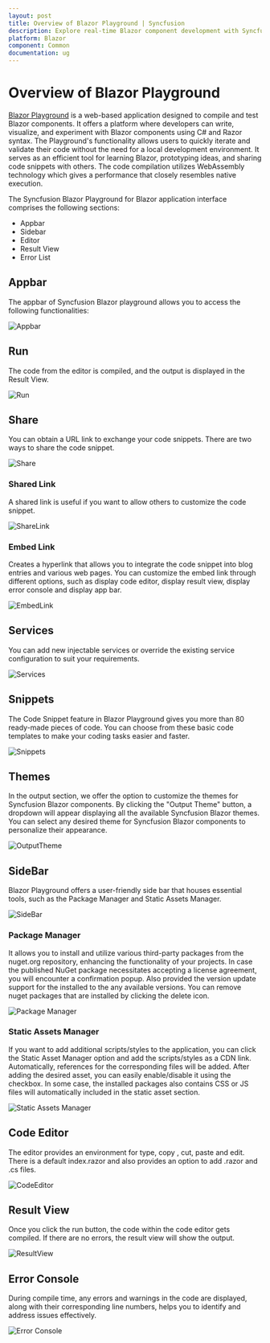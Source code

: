 ```yaml
---
layout: post
title: Overview of Blazor Playground | Syncfusion
description: Explore real-time Blazor component development with Syncfusion Blazor Playground. Write, edit, compile, and share effortlessly in your browser!
platform: Blazor
component: Common
documentation: ug
---
```

# Overview of Blazor Playground

[Blazor Playground](https://blazorplayground.syncfusion.com/) is a web-based application designed to compile and test Blazor components. It offers a platform where developers can write, visualize, and experiment with Blazor components using C# and Razor syntax. The Playground's functionality allows users to quickly iterate and validate their code without the need for a local development environment. It serves as an efficient tool for learning Blazor, prototyping ideas, and sharing code snippets with others. The code compilation utilizes WebAssembly technology which gives a performance that closely resembles native execution.

The Syncfusion Blazor Playground for Blazor application interface comprises the following sections:
* Appbar
* Sidebar
* Editor
* Result View
* Error List

## Appbar
The appbar of Syncfusion Blazor playground allows you to access the following functionalities: 

![Appbar](images/Appbar.png)

## Run
The code from the editor is compiled, and the output is displayed in the Result View.

![Run](images/Run_Button.png)

## Share
You can obtain a URL link to exchange your code snippets.
There are two ways to share the code snippet.

![Share](images/Share_Snippet.png)

### Shared Link
A shared link is useful if you want to allow others to customize the code snippet.

![ShareLink](images/Shared_link.png)

### Embed Link
Creates a hyperlink that allows you to integrate the code snippet into blog entries and various web pages. You can customize the embed link through different options, such as display code editor, display result view, display error console and display app bar.

![EmbedLink](images/Embed_link.png)

## Services
You can add new injectable services or override the existing service configuration to suit your requirements.

![Services](images/Services.png)

## Snippets
The Code Snippet feature in Blazor Playground gives you more than 80 ready-made pieces of code. You can choose from these basic code templates to make your coding tasks easier and faster.

![Snippets](images/Snippet.png)
## Themes
In the output section, we offer the option to customize the themes for Syncfusion Blazor components. By clicking the "Output Theme" button, a dropdown will appear displaying all the available Syncfusion Blazor themes. You can select any desired theme for Syncfusion Blazor components to personalize their appearance.

![OutputTheme](images/Output_theme.png)

## SideBar
Blazor Playground offers a user-friendly side bar that houses essential tools, such as the Package Manager and Static Assets Manager.

![SideBar](images/SideBar.png)

### Package Manager
It allows you to install and utilize various third-party packages from the nuget.org repository, enhancing the functionality of your projects. In case the published NuGet package necessitates accepting a license agreement, you will encounter a confirmation popup. Also provided the version update support for the installed to the any available versions. You can remove nuget packages that are installed by clicking the delete icon.

![Package Manager](images/Package_Manager.png)

### Static Assets Manager
If you want to add additional scripts/styles to the application, you can click the Static Asset Manager option and add the scripts/styles as a CDN link. Automatically, references for the corresponding files will be added.  After adding the desired asset, you can easily enable/disable it using the checkbox. In some case, the installed packages also contains CSS or JS files will automatically included in the static asset section.

![Static Assets Manager](images/Asset_Manager.png)

## Code Editor
The editor provides an environment for type, copy , cut, paste and edit. There is a default index.razor and also provides an option to add .razor and .cs files.

![CodeEditor](images/Code_Editor.png)

## Result View
Once you click the run button, the code within the code editor gets compiled. If there are no errors, the result view will show the output.

![ResultView](images/Result_View.png)

## Error Console
During compile time, any errors and warnings in the code are displayed, along with their corresponding line numbers, helps you to identify and address issues effectively.

![Error Console](images/ErrorConsole.png)



